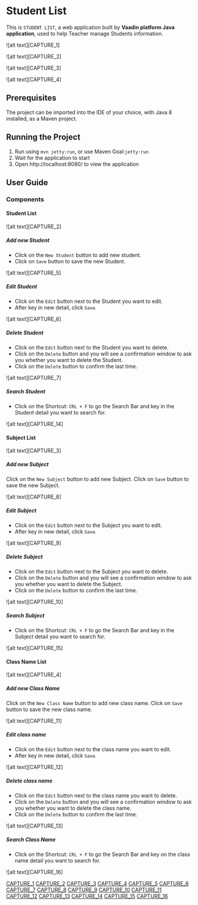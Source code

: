 # Student List

This is `STUDENT LIST`, a web application built by **Vaadin platform Java application**, used to help Teacher manage Students information.

![alt text][CAPTURE_1]

![alt text][CAPTURE_2]

![alt text][CAPTURE_3]

![alt text][CAPTURE_4]

## Prerequisites

The project can be imported into the IDE of your choice, with Java 8 installed, as a Maven project.

## Running the Project

1. Run using `mvn jetty:run`, or use Maven Goal:`jetty:run`
2. Wait for the application to start
3. Open http://localhost:8080/ to view the application

## User Guide

### Components

#### Student List

![alt text][CAPTURE_2]

##### Add new Student

* Click on the `New Student` button to add new student.
* Click on `Save` button to save the new Student.

![alt text][CAPTURE_5]

##### Edit Student

* Click on the `Edit` button next to the Student you want to edit.
* After key in new detail, click `Save`.

![alt text][CAPTURE_6]

##### Delete Student

* Click on the `Edit` button next to the Student you want to delete.
* Click on the `Delete` button and you will see a confirmation window to ask you whether you want to delete the Student.
* Click on the `Delete` button to confirm the last time.

![alt text][CAPTURE_7]

##### Search Student

* Click on the Shortcut: `CRL + F` to go the Search Bar and key in the Student detail you want to search for.

![alt text][CAPTURE_14]

#### Subject List

![alt text][CAPTURE_3]

##### Add new Subject

Click on the `New Subject` button to add new Subject.
Click on `Save` button to save the new Subject.

![alt text][CAPTURE_8]

##### Edit Subject

* Click on the `Edit` button next to the Subject you want to edit.
* After key in new detail, click `Save`.

![alt text][CAPTURE_9]

##### Delete Subject

* Click on the `Edit` button next to the Subject you want to delete.
* Click on the `Delete` button and you will see a confirmation window to ask you whether you want to delete the Subject.
* Click on the `Delete` button to confirm the last time.

![alt text][CAPTURE_10]

##### Search Subject

* Click on the Shortcut: `CRL + F` to go the Search Bar and key in the Subject detail you want to search for.

![alt text][CAPTURE_15]

#### Class Name List

![alt text][CAPTURE_4]

##### Add new Class Name

Click on the `New Class Name` button to add new class name.
Click on `Save` button to save the new class name.

![alt text][CAPTURE_11]

##### Edit class name

* Click on the `Edit` button next to the class name you want to edit.
* After key in new detail, click `Save`.

![alt text][CAPTURE_12]

##### Delete class name

* Click on the `Edit` button next to the class name you want to delete.
* Click on the `Delete` button and you will see a confirmation window to ask you whether you want to delete the class name.
* Click on the `Delete` button to confirm the last time.

![alt text][CAPTURE_13]

##### Search Class Name

* Click on the Shortcut: `CRL + F` to go the Search Bar and key on the class name detail you want to search for.

![alt text][CAPTURE_16]

[CAPTURE_1](https://github.com/nguyenngoclinhchi/StudentList_WebApplication/tree/master/image/OFFLINE_PAGE.png)
[CAPTURE_2](https://github.com/nguyenngoclinhchi/StudentList_WebApplication/tree/master/image/MAIN_1.png)
[CAPTURE_3](https://github.com/nguyenngoclinhchi/StudentList_WebApplication/tree/master/image/MAIN_2.png)
[CAPTURE_4](https://github.com/nguyenngoclinhchi/StudentList_WebApplication/tree/master/image/MAIN_3.png)
[CAPTURE_5](https://github.com/nguyenngoclinhchi/StudentList_WebApplication/tree/master/image/CREATE_1.png)
[CAPTURE_6](https://github.com/nguyenngoclinhchi/StudentList_WebApplication/tree/master/image/CREATE_2.png)
[CAPTURE_7](https://github.com/nguyenngoclinhchi/StudentList_WebApplication/tree/master/image/CREATE_3.png)
[CAPTURE_8](https://github.com/nguyenngoclinhchi/StudentList_WebApplication/tree/master/image/EDIT_1.png)
[CAPTURE_9](https://github.com/nguyenngoclinhchi/StudentList_WebApplication/tree/master/image/EDIT_2.png)
[CAPTURE_10](https://github.com/nguyenngoclinhchi/StudentList_WebApplication/tree/master/image/EDIT_3.png)
[CAPTURE_11](https://github.com/nguyenngoclinhchi/StudentList_WebApplication/tree/master/image/DELETE_1.png)
[CAPTURE_12](https://github.com/nguyenngoclinhchi/StudentList_WebApplication/tree/master/image/DELETE_2.png)
[CAPTURE_13](https://github.com/nguyenngoclinhchi/StudentList_WebApplication/tree/master/image/DELETE_3.png)
[CAPTURE_14](https://github.com/nguyenngoclinhchi/StudentList_WebApplication/tree/master/image/SEARCH_1.png)
[CAPTURE_15](https://github.com/nguyenngoclinhchi/StudentList_WebApplication/tree/master/image/SEARCH_2.png)
[CAPTURE_16](https://github.com/nguyenngoclinhchi/StudentList_WebApplication/tree/master/image/SEARCH_3.png)
